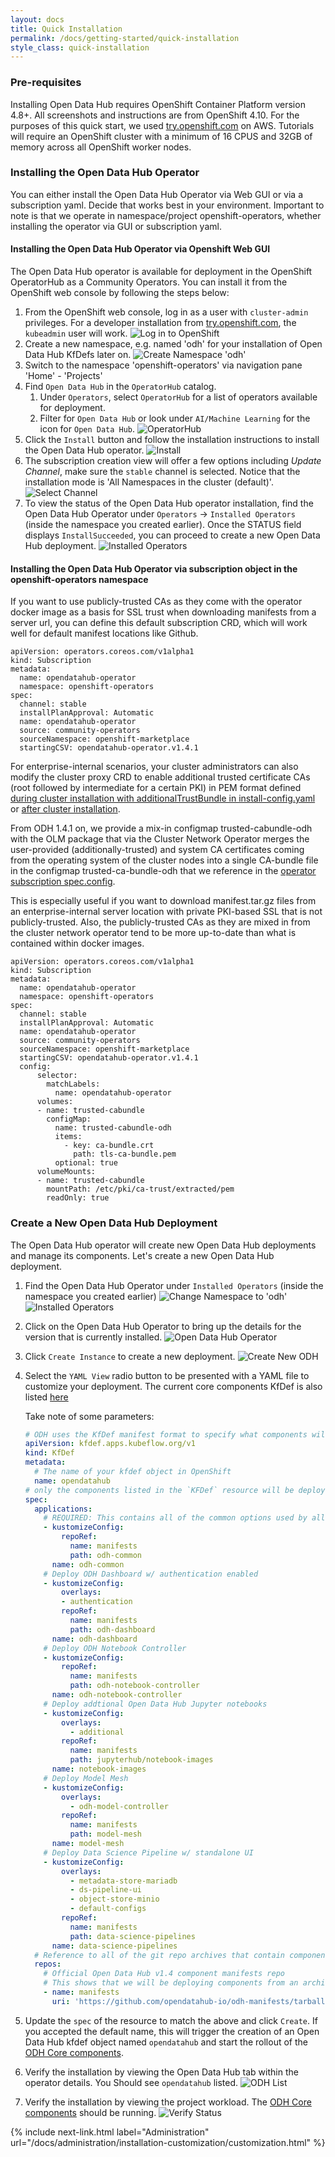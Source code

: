 ```yaml
---
layout: docs
title: Quick Installation
permalink: /docs/getting-started/quick-installation
style_class: quick-installation
---
```

### Pre-requisites

Installing Open Data Hub requires OpenShift Container Platform version 4.8+. All screenshots and instructions are from OpenShift 4.10.  For the purposes of this quick start, we used [try.openshift.com](https://try.openshift.com/) on AWS.  Tutorials will require an OpenShift cluster with a minimum of 16 CPUS and 32GB of memory across all OpenShift worker nodes.

### Installing the Open Data Hub Operator

You can either install the Open Data Hub Operator via Web GUI or via a subscription yaml. Decide that works best in your environment. Important to note is that we operate in namespace/project openshift-operators, whether installing the operator via GUI or subscription yaml.

#### Installing the Open Data Hub Operator via Openshift Web GUI
The Open Data Hub operator is available for deployment in the OpenShift OperatorHub as a Community Operators. You can install it from the OpenShift web console by following the steps below:

1. From the OpenShift web console, log in as a user with `cluster-admin` privileges.  For a developer installation from [try.openshift.com](https://try.openshift.com/), the `kubeadmin` user will work.
![Log in to OpenShift]({{site.baseurl}}/assets/img/pages/docs/quick-installation/login.png "Log in to OpenShift")
1. Create a new namespace, e.g. named 'odh' for your installation of Open Data Hub KfDefs later on.
![Create Namespace 'odh']({{site.baseurl}}/assets/img/pages/docs/quick-installation/create-namespace.png "Create Namespace 'odh'")
1. Switch to the namespace 'openshift-operators' via navigation pane 'Home' - 'Projects'
1. Find `Open Data Hub` in the `OperatorHub` catalog.
   1. Under `Operators`, select `OperatorHub` for a list of operators available for deployment.
   1. Filter for `Open Data Hub` or look under `AI/Machine Learning` for the icon for `Open Data Hub`.
![OperatorHub]({{site.baseurl}}/assets/img/pages/docs/quick-installation/operator-hub.png "OperatorHub")
1. Click the `Install` button and follow the installation instructions to install the Open Data Hub operator.
![Install]({{site.baseurl}}/assets/img/pages/docs/quick-installation/install.png "Install")
1. The subscription creation view will offer a few options including *Update Channel*, make sure the `stable` channel is selected. Notice that the installation mode is 'All Namespaces in the cluster (default)'.
![Select Channel]({{site.baseurl}}/assets/img/pages/docs/quick-installation/channels.png "Install")
1. To view the status of the Open Data Hub operator installation, find the Open Data Hub Operator under `Operators` -> `Installed Operators` (inside the namespace you created earlier). Once the STATUS field displays `InstallSucceeded`, you can proceed to create a new Open Data Hub deployment.
![Installed Operators]({{site.baseurl}}/assets/img/pages/docs/quick-installation/installed-operators.png "Installed Operators")

#### Installing the Open Data Hub Operator via subscription object in the openshift-operators namespace

If you want to use publicly-trusted CAs as they come with the operator docker image as a basis for SSL trust when downloading manifests from a server url, you can define this default subscription CRD, which will work well for default manifest locations like Github.

```
apiVersion: operators.coreos.com/v1alpha1
kind: Subscription
metadata:
  name: opendatahub-operator
  namespace: openshift-operators
spec:
  channel: stable
  installPlanApproval: Automatic
  name: opendatahub-operator
  source: community-operators
  sourceNamespace: openshift-marketplace
  startingCSV: opendatahub-operator.v1.4.1
```

For enterprise-internal scenarios, your cluster administrators can also modify the cluster proxy CRD to enable additional trusted certificate CAs (root followed by intermediate for a certain PKI) in PEM format defined [during cluster installation with additionalTrustBundle in install-config.yaml](https://docs.openshift.com/container-platform/4.10/networking/configuring-a-custom-pki.html#installation-configure-proxy_configuring-a-custom-pki) or [after cluster installation](https://docs.openshift.com/container-platform/4.10/networking/configuring-a-custom-pki.html#nw-proxy-configure-object_configuring-a-custom-pki). 

From ODH 1.4.1 on, we provide a mix-in configmap trusted-cabundle-odh with the OLM package that via the Cluster Network Operator merges the user-provided (additionally-trusted) and system CA certificates coming from the operating system of the cluster nodes into a single CA-bundle file in the configmap trusted-ca-bundle-odh that we reference in the [operator subscription spec.config](https://docs.openshift.com/container-platform/4.10/operators/admin/olm-configuring-proxy-support.html#olm-inject-custom-ca_olm-configuring-proxy-support).

This is especially useful if you want to download manifest.tar.gz files from an enterprise-internal server location with private PKI-based SSL that is not publicly-trusted. Also, the publicly-trusted CAs as they are mixed in from the cluster network operator tend to be more up-to-date than what is contained within docker images.

```
apiVersion: operators.coreos.com/v1alpha1
kind: Subscription
metadata:
  name: opendatahub-operator
  namespace: openshift-operators
spec:
  channel: stable
  installPlanApproval: Automatic
  name: opendatahub-operator
  source: community-operators
  sourceNamespace: openshift-marketplace
  startingCSV: opendatahub-operator.v1.4.1
  config: 
      selector:
        matchLabels:
          name: opendatahub-operator
      volumes: 
      - name: trusted-cabundle
        configMap:
          name: trusted-cabundle-odh
          items:
            - key: ca-bundle.crt 
              path: tls-ca-bundle.pem
          optional: true
      volumeMounts: 
      - name: trusted-cabundle
        mountPath: /etc/pki/ca-trust/extracted/pem
        readOnly: true
```




### Create a New Open Data Hub Deployment

The Open Data Hub operator will create new Open Data Hub deployments and manage its components.  Let's create a new Open Data Hub deployment.

1. Find the Open Data Hub Operator under `Installed Operators` (inside the namespace you created earlier)
![Change Namespace to 'odh']({{site.baseurl}}/assets/img/pages/docs/quick-installation/odh-namespace.png "Change Namespace to 'odh'")
![Installed Operators]({{site.baseurl}}/assets/img/pages/docs/quick-installation/installed-operators.png "Installed Operators")

1. Click on the Open Data Hub Operator to bring up the details for the version that is currently installed.
![Open Data Hub Operator]({{site.baseurl}}/assets/img/pages/docs/quick-installation/odh-operator.png "Open Data Hub Operator")

1. Click `Create Instance` to create a new deployment.
![Create New ODH]({{site.baseurl}}/assets/img/pages/docs/quick-installation/new-deployment.png "Create New ODH")

1. Select the `YAML View` radio button to be presented with a YAML file to customize your deployment. The current core components KfDef is also listed [here](https://raw.githubusercontent.com/opendatahub-io/odh-manifests/master/kfdef/odh-core.yaml)


   Take note of some parameters:
      ```yaml
      # ODH uses the KfDef manifest format to specify what components will be included in the deployment
      apiVersion: kfdef.apps.kubeflow.org/v1
      kind: KfDef
      metadata:
        # The name of your kfdef object in OpenShift
        name: opendatahub
      # only the components listed in the `KFDef` resource will be deployed:
      spec:
        applications:
          # REQUIRED: This contains all of the common options used by all ODH components
          - kustomizeConfig:
              repoRef:
                name: manifests
                path: odh-common
            name: odh-common
          # Deploy ODH Dashboard w/ authentication enabled
          - kustomizeConfig:
              overlays:
              - authentication
              repoRef:
                name: manifests
                path: odh-dashboard
            name: odh-dashboard
          # Deploy ODH Notebook Controller
          - kustomizeConfig:
              repoRef:
                name: manifests
                path: odh-notebook-controller
            name: odh-notebook-controller
          # Deploy addtional Open Data Hub Jupyter notebooks
          - kustomizeConfig:
              overlays:
                - additional
              repoRef:
                name: manifests
                path: jupyterhub/notebook-images
            name: notebook-images
          # Deploy Model Mesh
          - kustomizeConfig:
              overlays:
                - odh-model-controller
              repoRef:
                name: manifests
                path: model-mesh
            name: model-mesh
          # Deploy Data Science Pipeline w/ standalone UI
          - kustomizeConfig:
              overlays:
                - metadata-store-mariadb
                - ds-pipeline-ui
                - object-store-minio
                - default-configs
              repoRef:
                name: manifests
                path: data-science-pipelines
            name: data-science-pipelines
        # Reference to all of the git repo archives that contain component kustomize manifests
        repos:
          # Official Open Data Hub v1.4 component manifests repo
          # This shows that we will be deploying components from an archive of the odh-manifests repo tagged for v1.4.0
          - name: manifests
            uri: 'https://github.com/opendatahub-io/odh-manifests/tarball/v1.4'
      ```

1. Update the `spec` of the resource to match the above and click `Create`.  If you accepted the default name, this will trigger the creation of an Open Data Hub kfdef object named `opendatahub` and start the rollout of the [ODH Core components]({{site.baseurl}}/docs/tiered-components.html).

1. Verify the installation by viewing the Open Data Hub tab within the operator details.  You Should see `opendatahub` listed.
![ODH List]({{site.baseurl}}/assets/img/pages/docs/quick-installation/odh-list.png "ODH List")

1. Verify the installation by viewing the project workload.  The [ODH Core components]({{site.baseurl}}/docs/tiered-components.html) should be running.
![Verify Status]({{site.baseurl}}/assets/img/pages/docs/quick-installation/verify-install.png "Verify Status")

{% include next-link.html label="Administration" url="/docs/administration/installation-customization/customization.html" %}
